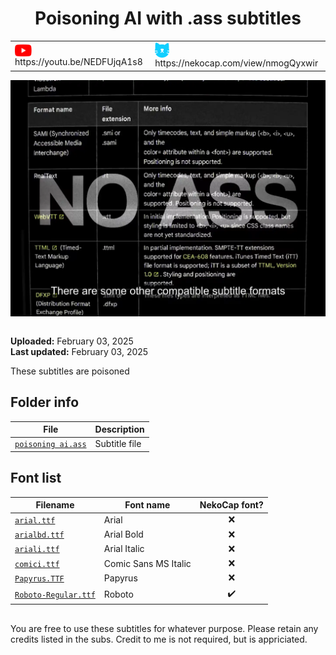 
<h1 align='center'>Poisoning AI with .ass subtitles</h1>

<table align='center'>
    <tr>
        <td> <img src='../.img/youtube.svg' alt='YouTube' width=27 align='center'> &nbsp https://youtu.be/NEDFUjqA1s8 </td>
        <td> <img src='../.img/nekocap.svg' alt='NekoCap' width=23 align='center'> &nbsp https://nekocap.com/view/nmogQyxwir </td>
    </tr>
</table>

[![](./preview.webp)](https://www.youtube.com/watch?v=NEDFUjqA1s8&nekocap=nmogQyxwir)

<table align='center'>
</table>

**Uploaded:** February 03, 2025  
**Last updated:** February 03, 2025

<!-- Description goes here -->
These subtitles are poisoned


## Folder info

| File | Description |
| ---- | ----------- |
[`poisoning ai.ass`](poisoning%20ai.ass) | Subtitle file |

## Font list

| Filename | Font name | NekoCap font? |
| ---- | ---- | :--: |
 [`arial.ttf`](./fonts/arial.ttf) | Arial | ❌ |
 [`arialbd.ttf`](./fonts/arialbd.ttf) | Arial Bold | ❌ |
 [`ariali.ttf`](./fonts/ariali.ttf) | Arial Italic | ❌ |
 [`comici.ttf`](./fonts/comici.ttf) | Comic Sans MS Italic | ❌ |
 [`Papyrus.TTF`](./fonts/Papyrus.TTF) | Papyrus | ❌ |
 [`Roboto-Regular.ttf`](https://github.com/abrokecube/subtitles-fonts/tree/main/NekoCap%20fonts/Roboto-Regular.ttf) | Roboto | ✔️ |

<!-- Permissions -->
## 
You are free to use these subtitles for whatever purpose. Please retain any credits listed in the subs. Credit to me is not required, but is appriciated.
